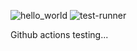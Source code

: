 ![hello_world](https://github.com/dnovik/github_actions_test/actions/workflows/hello_world.yaml/badge.svg) 
![test-runner](https://github.com/dnovik/github_actions_test/actions/workflows/test_runner.yml/badge.svg)


Github actions testing...
